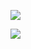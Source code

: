 
![](https://github.com/Jjoel2908/Task_list/blob/master/task.jpg)

![](https://github.com/Jjoel2908/Task_list/blob/master/task2.JPG)


